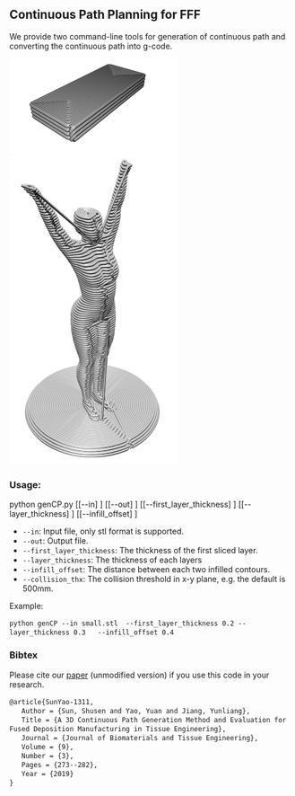 ## Continuous Path Planning for FFF

We provide two command-line tools for generation of continuous path and converting the continuous path into g-code.

<p float="left">
<img src="../../../doc/smallcpath-1.png" alt="small"  width="300" />
<img src="../../../doc/femalecpath-1.png" alt="femalecpath-1"  width="300"  />
</p>

### Usage:

python genCP.py [[--in] <stl file>] [[--out] <path file>] [[--first_layer_thickness] <float number>] [[--layer_thickness] <float number>] [[--infill_offset] <float number>]   

* `--in`:  Input file, only stl format is supported.
* `--out`: Output file.
* `--first_layer_thickness`: The thickness of the first sliced layer.
* `--layer_thickness`: The thickness of each layers
* `--infill_offset`: The distance between each two infilled contours.  
* `--collision_thx`: The collision threshold in x-y plane, e.g. the default is 500mm.

Example:

```
python genCP --in small.stl  --first_layer_thickness 0.2 --layer_thickness 0.3   --infill_offset 0.4
```


### Bibtex
Please cite our [paper](../../../doc/ContiPath.pdf) (unmodified version) if you use this code in your research.
```
@article{SunYao-1311,
   Author = {Sun, Shusen and Yao, Yuan and Jiang, Yunliang},
   Title = {A 3D Continuous Path Generation Method and Evaluation for Fused Deposition Manufacturing in Tissue Engineering},
   Journal = {Journal of Biomaterials and Tissue Engineering},
   Volume = {9},
   Number = {3},
   Pages = {273--282},
   Year = {2019} 
}
```